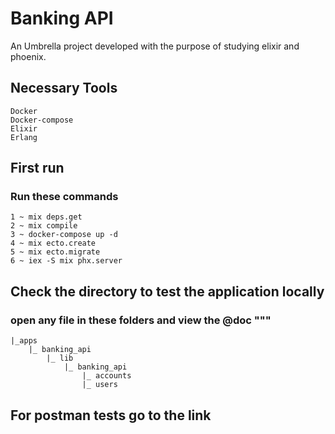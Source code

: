 # Banking API


An Umbrella project developed with the purpose of studying elixir and phoenix.

## Necessary Tools

    Docker
    Docker-compose
    Elixir
    Erlang

## First run

### Run these commands
    1 ~ mix deps.get
    2 ~ mix compile
    3 ~ docker-compose up -d
    4 ~ mix ecto.create
    5 ~ mix ecto.migrate
    6 ~ iex -S mix phx.server 

## Check the directory to test the application locally

### open any file in these folders and view the @doc """
    |_apps
        |_ banking_api
            |_ lib
                |_ banking_api
                    |_ accounts
                    |_ users

## For postman tests go to the link
    